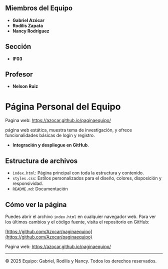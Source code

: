 ## Miembros del Equipo
- **Gabriel Azócar**
- **Rodilis Zapata**
- **Nancy Rodríguez**

## Sección
- **IF03**

## Profesor
- **Nelson Ruiz**

# Página Personal del Equipo
Pagina web: https://azocar.github.io/paginaequipo/

 página web estática, muestra tema de investigación, y ofrece funcionalidades básicas de login y registro.

- **Integración y despliegue en GitHub**.

## Estructura de archivos

- `index.html`: Página principal con toda la estructura y contenido.
- `styles.css`: Estilos personalizados para el diseño, colores, disposición y responsividad.
- `README.md`: Documentación

## Cómo ver la página

Puedes abrir el archivo `index.html` en cualquier navegador web. Para ver los últimos cambios y el código fuente, visita el repositorio en GitHub:

[https://github.com/Azocar/paginaequipo](https://github.com/Azocar/paginaequipo)

Pagina web: https://azocar.github.io/paginaequipo/

---

© 2025 Equipo: Gabriel, Rodilis y Nancy. Todos los derechos reservados.
